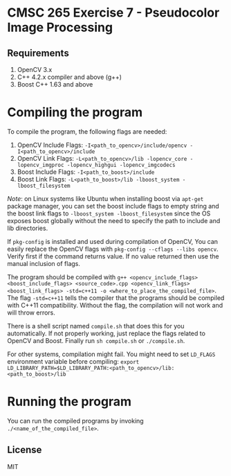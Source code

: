# CMSC 265 Exercise 7 - Pseudocolor Image Processing

## Requirements

1. OpenCV 3.x
2. C++ 4.2.x compiler and above (g++)
3. Boost C++ 1.63 and above

# Compiling the program

To compile the program, the following flags are needed:

1. OpenCV Include Flags: `-I<path_to_opencv>/include/opencv -I<path_to_opencv>/include`
2. OpenCV Link Flags: `-L<path_to_opencv>/lib -lopencv_core -lopencv_imgproc -lopencv_highgui -lopencv_imgcodecs`
3. Boost Include Flags: `-I<path_to_boost>/include`
4. Boost Link Flags: `-L<path_to_boost>/lib -lboost_system -lboost_filesystem`

_Note_: on Linux systems like Ubuntu when installing boost via `apt-get` package manager, you can set the boost include flags to empty string and the boost link flags to `-lboost_system -lboost_filesystem` since the OS exposes boost globally without the need to specify the path to include and lib directories.

If `pkg-config` is installed and used during compilation of OpenCV, You can easily replace the OpenCV flags with `pkg-config --cflags --libs opencv`.
Verify first if the command returns value. If no value returned then use the manual inclusion of flags.

The program should be compiled with `g++ <opencv_include_flags> <boost_include_flags> <source_code>.cpp <opencv_link_flags> <boost_link_flags> -std=c++11 -o <where_to_place_the_compiled_file>`.
The flag `-std=c++11` tells the compiler that the programs should be compiled with C++11 compatibility. Without the flag, the compilation will not work and will throw errors.

There is a shell script named `compile.sh` that does this for you automatically. If not properly working, just replace the flags related to OpenCV and Boost. Finally run `sh compile.sh` or `./compile.sh`.

For other systems, compilation might fail. You might need to set `LD_FLAGS` environment variable before compiling:
`export LD_LIBRARY_PATH=$LD_LIBRARY_PATH:<path_to_opencv>/lib:<path_to_boost>/lib`

# Running the program

You can run the compiled programs by invoking `./<name_of_the_compiled_file>`.

## License

MIT


